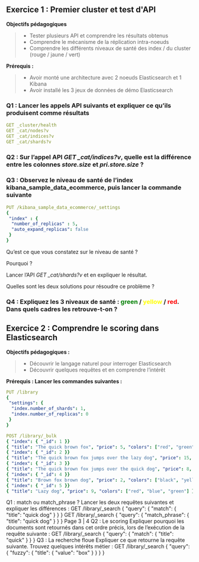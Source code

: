 ## Exercice 1 : Premier cluster et test d'API

**Objectifs pédagogiques**
>- Tester plusieurs API et comprendre les résultats obtenus
>- Comprendre le mécanisme de la réplication intra-noeuds
>- Comprendre les différents niveaux de santé des index / du cluster (rouge / jaune / vert)

**Prérequis :**
>- Avoir monté une architecture avec 2 noeuds Elasticsearch et 1 Kibana
>- Avoir installé les 3 jeux de données de démo Elasticsearch

### **Q1 : Lancer les appels API suivants et expliquer ce qu’ils produisent comme résultats**
``` yml
GET _cluster/health
GET _cat/nodes?v
GET _cat/indices?v
GET _cat/shards?v
```

### **Q2 : Sur l’appel API *GET _cat/indices?v*, quelle est la différence entre les colonnes *store.size* et *pri.store.size* ?**

### **Q3 : Observez le niveau de santé de l’index kibana_sample_data_ecommerce, puis lancer la commande suivante**
``` yml
PUT /kibana_sample_data_ecommerce/_settings
{
 "index" : {
  "number_of_replicas" : 5,
  "auto_expand_replicas": false
 }
}
```
Qu’est ce que vous constatez sur le niveau de santé ?

Pourquoi ?

Lancer l’API *GET _cat/shards?v* et en expliquer le résultat.

Quelles sont les deux solutions pour résoudre ce problème ?

### Q4 : Expliquez les 3 niveaux de santé : **<span style="color:green">green</span>** / **<span style="color:yellow">yellow</span>** / **<span style="color:red">red</span>**. Dans quels cadres les retrouve-t-on ?

## Exercice 2 : Comprendre le scoring dans Elasticsearch
**Objectifs pédagogiques :**
>- Découvrir le langage naturel pour interroger Elasticsearch
>- Découvrir quelques requêtes et en comprendre l’intérêt

**Prérequis : Lancer les commandes suivantes :**
``` yml
PUT /library
{
 "settings": {
  "index.number_of_shards": 1,
  "index.number_of_replicas": 0
 }
}

POST /library/_bulk
{ "index": { "_id": 1 }}
{ "title": "The quick brown fox", "price": 5, "colors": ["red", "green", "blue"] }
{ "index": { "_id": 2 }}
{ "title": "The quick brown fox jumps over the lazy dog", "price": 15, "colors": ["blue", "yellow"] }
{ "index": { "_id": 3 }}
{ "title": "The quick brown fox jumps over the quick dog", "price": 8, "colors": ["red", "blue"] }
{ "index": { "_id": 4 }}
{ "title": "Brown fox brown dog", "price": 2, "colors": ["black", "yellow", "red", "blue"] }
{ "index": { "_id": 5 }}
{ "title": "Lazy dog", "price": 9, "colors": ["red", "blue", "green"] }
```

Q1 : match ou match_phrase ?
Lancer les deux requêtes suivantes et expliquer les différences :
GET /library/_search
{
"query": {
"match": {
"title": "quick dog"
}
}
}
GET /library/_search
{
"query": {
"match_phrase": {
"title": "quick dog"
}
}
}
Page 3 | 4
Q2 : Le scoring
Expliquer pourquoi les documents sont retournés dans cet ordre précis, lors de l’exécution de la requête suivante :
GET /library/_search
{
"query": {
"match": {
"title": "quick"
}
}
}
Q3 : La recherche floue
Expliquer ce que retourne la requête suivante. Trouvez quelques intérêts métier :
GET /library/_search
{
"query": {
"fuzzy": {
"title": {
"value": "box"
}
}
}
}



